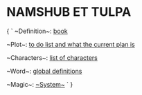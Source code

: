 # NAMSHUB ET TULPA
{
`
~Definition~:  [book](current-draft.md)

~Plot~:  [to do list and what the current plan is](plot.md)

~Characters~:  [list of characters](characters.md)

~Word~:  [global definitions](world.md)

~Magic~:  [~System~](magic-system.md)
`
}